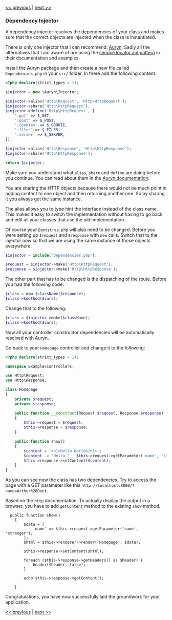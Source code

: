 [<< previous](07-inversion-of-control.md) | [next >>](09-templating.md)

### Dependency Injector

A dependency injector resolves the dependencies of your class and makes sure that the correct objects are injected when the class is instantiated.

There is only one injector that I can recommend: [Auryn](https://github.com/rdlowrey/Auryn). Sadly all the alternatives that I am aware of are using the [service locator antipattern](http://blog.ploeh.dk/2010/02/03/ServiceLocatorisanAnti-Pattern/) in their documentation and examples.

Install the Auryn package and then create a new file called `Dependencies.php` in your `src/` folder. In there add the following content:

```php
<?php declare(strict_types = 1);

$injector = new \Auryn\Injector;

$injector->alias('Http\Request', 'Http\HttpRequest');
$injector->share('Http\HttpRequest');
$injector->define('Http\HttpRequest', [
    ':get' => $_GET,
    ':post' => $_POST,
    ':cookies' => $_COOKIE,
    ':files' => $_FILES,
    ':server' => $_SERVER,
]);

$injector->alias('Http\Response', 'Http\HttpResponse');
$injector->share('Http\HttpResponse');

return $injector;
```

Make sure you understand what `alias`, `share` and `define` are doing before you continue. You can read about them in the [Auryn documentation](https://github.com/rdlowrey/Auryn).

You are sharing the HTTP objects because there would not be much point in adding content to one object and then returning another one. So by sharing it you always get the same instance.

The alias allows you to type hint the interface instead of the class name. This makes it easy to switch the implementation without having to go back and edit all your classes that use the old implementation.

Of course your `Bootstrap.php` will also need to be changed. Before you were setting up `$request` and `$response` with `new` calls. Switch that to the injector now so that we are using the same instance of those objects everywhere.

```php
$injector = include('Dependencies.php');

$request = $injector->make('Http\HttpRequest');
$response = $injector->make('Http\HttpResponse');
```

The other part that has to be changed is the dispatching of the route. Before you had the following code:

```php
$class = new $className($response);
$class->$method($vars);
```

Change that to the following:

```php
$class = $injector->make($className);
$class->$method($vars);
```

Now all your controller constructor dependencies will be automatically resolved with Auryn.

Go back to your `Homepage` controller and change it to the following:

```php
<?php declare(strict_types = 1);

namespace Example\Controllers;

use Http\Request;
use Http\Response;

class Homepage
{
    private $request;
    private $response;

    public function __construct(Request $request, Response $response)
    {
        $this->request = $request;
        $this->response = $response;
    }

    public function show()
    {
        $content = '<h1>Hello World</h1>';
        $content .= 'Hello ' . $this->request->getParameter('name', 'stranger');
        $this->response->setContent($content);
    }
}
```

As you can see now the class has two dependencies. Try to access the page with a GET parameter like this `http://localhost:8000/?name=Arthur%20Dent`.

Based on the `http` documentation. To actually display the output in a browser, you have to add `getContent` method to the existing `show` method. 
```
  public function show()
    {
        $data = [
            'name' => $this->request->getParameter('name', 'stranger'),
        ];
        $html = $this->renderer->render('Homepage', $data);

        $this->response->setContent($html);

        foreach ($this->response->getHeaders() as $header) {
            header($header, false);
        }

        echo $this->response->getContent();

    }
   ```

Congratulations, you have now successfully laid the groundwork for your application. 

[<< previous](07-inversion-of-control.md) | [next >>](09-templating.md)
